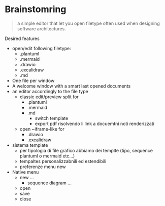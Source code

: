 # Brainstomring 

> a simple editor that let you open filetype often used when designing software architectures.

Desired features

- open/edit following filetype:
  - .plantuml
  - .mermaid
  - .drawio
  - .excalidraw
  - .md
- One file per window
- A welcome window with a smart last opened documents
- an editor accordingly to the file type
  - classic edit/preview split for
    - .plantuml
    - .mermaid
    - .md
      - switch template
      - export pdf risolvendo li link a docuemtni noti renderizzati
  - open ~iframe-like for
    - .drawio
    - .excalidraw
- sistema template
  - per tipologia di file grafico abbiamo dei templte (tipo, sequence plantuml o mermaid etc...)
  - tempaltes personalizzabnili ed estendibili
  - preferenze menu new
- Native menu
  - new ...
    - sequence diagram ...
  - open
  - save
  - close


    
